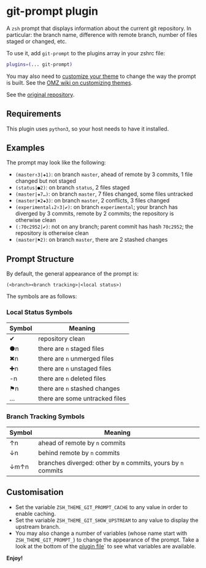 # git-prompt plugin

A `zsh` prompt that displays information about the current git repository. In particular:
the branch name, difference with remote branch, number of files staged or changed, etc.

To use it, add `git-prompt` to the plugins array in your zshrc file:

```zsh
plugins=(... git-prompt)
```

You may also need to [customize your theme](https://github.com/ohmyzsh/ohmyzsh/issues/9395#issuecomment-1027130429)
to change the way the prompt is built. See the
[OMZ wiki on customizing themes](https://github.com/ohmyzsh/ohmyzsh/wiki/Customization#overriding-and-adding-themes).

See the [original repository](https://github.com/olivierverdier/zsh-git-prompt).

## Requirements

This plugin uses `python3`, so your host needs to have it installed.

## Examples

The prompt may look like the following:

- `(master↑3|✚1)`: on branch `master`, ahead of remote by 3 commits, 1 file changed but not staged
- `(status|●2)`: on branch `status`, 2 files staged
- `(master|✚7…)`: on branch `master`, 7 files changed, some files untracked
- `(master|✖2✚3)`: on branch `master`, 2 conflicts, 3 files changed
- `(experimental↓2↑3|✔)`: on branch `experimental`; your branch has diverged by 3 commits, remote by 2 commits; the repository is otherwise clean
- `(:70c2952|✔)`: not on any branch; parent commit has hash `70c2952`; the repository is otherwise clean
- `(master|⚑2)`: on branch `master`, there are 2 stashed changes

## Prompt Structure

By default, the general appearance of the prompt is:

```text
(<branch><branch tracking>|<local status>)
```

The symbols are as follows:

### Local Status Symbols

| Symbol | Meaning                        |
| ------ | ------------------------------ |
| ✔     | repository clean               |
| ●n     | there are `n` staged files     |
| ✖n    | there are `n` unmerged files   |
| ✚n     | there are `n` unstaged files   |
| -n     | there are `n` deleted files    |
| ⚑n     | there are `n` stashed changes  |
| …      | there are some untracked files |

### Branch Tracking Symbols

| Symbol | Meaning                                                       |
| ------ | ------------------------------------------------------------- |
| ↑n     | ahead of remote by `n` commits                                |
| ↓n     | behind remote by `n` commits                                  |
| ↓m↑n   | branches diverged: other by `m` commits, yours by `n` commits |

## Customisation

- Set the variable `ZSH_THEME_GIT_PROMPT_CACHE` to any value in order to enable caching.
- Set the variable `ZSH_THEME_GIT_SHOW_UPSTREAM` to any value to display the upstream branch.
- You may also change a number of variables (whose name start with `ZSH_THEME_GIT_PROMPT_`)
  to change the appearance of the prompt. Take a look at the bottom of the [plugin file](git-prompt.plugin.zsh)`
  to see what variables are available.

**Enjoy!**
